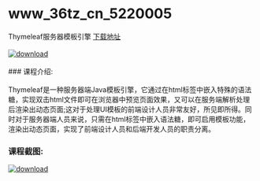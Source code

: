 # www_36tz_cn_5220005
Thymeleaf服务器模板引擎
[下载地址](http://www.36tz.cn/article/5220005 "下载地址")
<br/></br>[![download](http://36tz.cn/muke_img/2021_05_1-59-300x190.png "下载地址")](http://www.36tz.cn/article/5220005 "下载地址")
<br/></br>### 课程介绍:<br/></br>Thymeleaf是一种服务器端Java模板引擎，它通过在html标签中嵌入特殊的语法糖，实现双击html文件即可在浏览器中预览页面效果，又可以在服务端解析处理后渲染出动态页面;这对于处理UI模板的前端设计人员非常友好，所见即所得。同时对于服务器端人员来说，只需在html标签中嵌入语法糖，即可启用模板功能，渲染出动态页面，实现了前端设计人员和后端开发人员的职责分离。

### 课程截图:
[![download](http://36tz.cn/muke_img/2021_05_2-65.png "下载地址")](http://www.36tz.cn/article/5220005 "下载地址")
